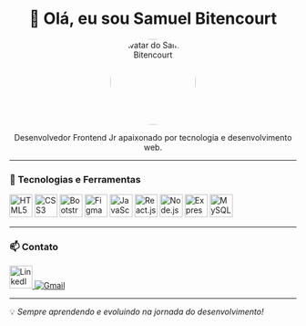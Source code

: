 <h1 align="center">👋 Olá, eu sou Samuel Bitencourt</h1>

<p align="center">
  <img src="https://github.com/samuel9395.png" width="150" style="border-radius: 50%;" alt="Avatar do Samuel Bitencourt">
</p>

<p align="center">
  Desenvolvedor Frontend Jr apaixonado por tecnologia e desenvolvimento web.
</p>

---

### 🚀 Tecnologias e Ferramentas
<p align="left">
  <img src="https://cdn.jsdelivr.net/gh/devicons/devicon/icons/html5/html5-original.svg" width="40" height="40" alt="HTML5">
  <img src="https://cdn.jsdelivr.net/gh/devicons/devicon/icons/css3/css3-original.svg" width="40" height="40" alt="CSS3">
  <img src="https://cdn.jsdelivr.net/gh/devicons/devicon/icons/bootstrap/bootstrap-original.svg" width="40" height="40" alt="Bootstrap">
  <img src="https://cdn.jsdelivr.net/gh/devicons/devicon/icons/figma/figma-original.svg" width="40" height="40" alt="Figma">
  <img src="https://cdn.jsdelivr.net/gh/devicons/devicon/icons/javascript/javascript-original.svg" width="40" height="40" alt="JavaScript">
  <img src="https://cdn.jsdelivr.net/gh/devicons/devicon/icons/react/react-original.svg" width="40" height="40" alt="React.js">
  <img src="https://cdn.jsdelivr.net/gh/devicons/devicon/icons/nodejs/nodejs-original.svg" width="40" height="40" alt="Node.js">
  <img src="https://cdn.jsdelivr.net/gh/devicons/devicon/icons/express/express-original.svg" width="40" height="40" alt="Express.js">
  <img src="https://cdn.jsdelivr.net/gh/devicons/devicon/icons/mysql/mysql-original.svg" width="40" height="40" alt="MySQL">
</p>

---

### 📫 Contato
<p align="left">
  <a href="https://www.linkedin.com/in/samuelb2f/" target="_blank">
    <img src="https://cdn.jsdelivr.net/gh/devicons/devicon/icons/linkedin/linkedin-original.svg" width="40" height="40" alt="LinkedIn">
  </a>
  <a href="mailto:samuelb2f@outlook.com">
    <img src="https://img.shields.io/badge/Email-D14836?style=for-the-badge&logo=gmail&logoColor=white" alt="Gmail">
  </a>
</p>

---

💡 *Sempre aprendendo e evoluindo na jornada do desenvolvimento!*
